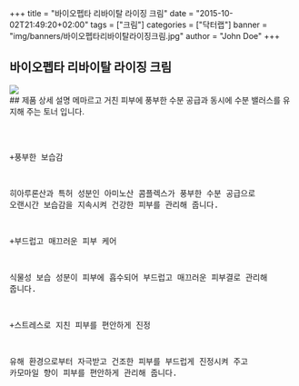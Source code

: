 +++
title = "바이오펩타 리바이탈 라이징 크림"
date = "2015-10-02T21:49:20+02:00"
tags = ["크림"]
categories = ["닥터랩"]
banner = "img/banners/바이오펩타리바이탈라이징크림.jpg"
author = "John Doe"
+++

## 바이오펩타 리바이탈 라이징 크림
<img src="/img/banners/바이오펩타리바이탈라이징크림.jpg" style="max-width: 100%; height: auto;">
<br>
## 제품 상세 설명
메마르고 거친 피부에 풍부한 수분 공급과 동시에 수분 밸러스를 유지해 주는 토너 입니다.<pre>  

+풍부한 보습감

히아루론산과 특허 성분인 아미노산 콤플렉스가 풍부한 수분 공급으로 오랜시간 보습감을 지속시켜 건강한 피부를 관리해 줍니다.

+부드럽고 매끄러운 피부 케어

식물성 보습 성분이 피부에 흡수되어 부드럽고 매끄러운 피부결로 관리해 줍니다.

+스트레스로 지친 피부를 편안하게 진정

유해 환경으로부터 자극받고 건조한 피부를 부드럽게 진정시켜 주고 카모마일 향이 피부를 편안하게 관리해 줍니다.
